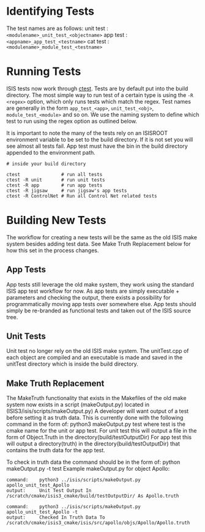 # Identifying Tests
The test names are as follows:
unit test : `<modulename>_unit_test_<objectname>`
app test : `<appname>_app_test_<testname>`
cat test :  `<modulename>_module_test_<testname>`

# Running Tests

ISIS tests now work through [ctest](https://cmake.org/cmake/help/v3.4/manual/ctest.1.html). Tests are by default put into the build directory. The most simple way to run test of a certain type is using the `-R <regex>` option, which only runs tests which match the regex. Test names are generally in the form `app_test_<app>`, `unit_test_<obj>`, `module_test_<module>` and so on. We use the naming system to define which test to run using the regex option as outlined below.

It is important to note the many of the tests rely on an ISISROOT environment variable to be set to the build directory. If it is not set you will see almost all tests fail.
App test must have the bin in the build directory appended to the environment path.

```
# inside your build directory

ctest               # run all tests
ctest -R unit       # run unit tests
ctest -R app        # run app tests
ctest -R jigsaw     # run jigsaw's app tests
ctest -R ControlNet # Run all Control Net related tests
```
# Building New Tests

The workflow for creating a new tests will be the same as the old ISIS make system besides adding test data. See Make Truth Replacement below for how this set in the process changes.


## App Tests

App tests still leverage the old make system, they work using the standard ISIS app test workflow for now. As app tests are simply executable + parameters and checking the output, there exists a possibility for programmatically moving app tests over somewhere else. App tests should simply be re-branded as functional tests and taken out of the ISIS source tree. 


## Unit Tests

Unit test no longer rely on the old ISIS make system. The unitTest.cpp of each object are compiled and an executable is made and saved in the unitTest directory which is inside the build directory. 


## Make Truth Replacement

The MakeTruth functionality that exists in the Makefiles of the old make system now exists in a script (makeOutput.py) located in (ISIS3/isis/scripts/makeOutput.py)
A developer will want output of a test before setting it as truth data. This is currently done with the following command in the form of:
    python3 makeOutput.py test
where test is the cmake name for the unit or app test.
For unit test this will output a file in the form of Object.Truth in the directory(build/testOutputDir)
For app test this will output a directory(truth) in the directory(build/testOutputDir) that contains the truth data for the app test.

To check in truth data the command should be in the form of:
    python makeOutput.py -t test
Example makeOutput.py for object Apollo:
```shell
command:    python3 ../isis/scripts/makeOutput.py apollo_unit_test_Apollo
output:     Unit Test Output In /scratch/cmake/isis3_cmake/build/testOutputDir/ As Apollo.truth
```

```
command:    python3 ../isis/scripts/makeOutput.py apollo_unit_test_Apollo -t
output:     Checked In Truth Data To /scratch/cmake/isis3_cmake/isis/src/apollo/objs/Apollo/Apollo.truth
```